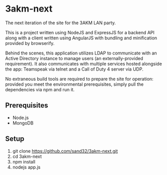 3akm-next
=========

The next iteration of the site for the 3AKM LAN party.

This is a project written using NodeJS and ExpressJS for a backend API along with a client written using AngularJS with bundling and minification provided by browserify.

Behind the scenes, this application utilizes LDAP to communicate with an Active Directory instance to manage users (an externally-provided requirement). It also communicates with multiple services hosted alongside the app: Teamspeak via telnet and a Call of Duty 4 server via UDP.

No extraneous build tools are required to prepare the site for operation: provided you meet the environmental prerequisites, simply pull the dependencies via npm and run it.

Prerequisites
-------------
* Node.js
* MongoDB

Setup
-----
1. git clone https://github.com/sand32/3akm-next.git
2. cd 3akm-next
3. npm install
4. nodejs app.js
